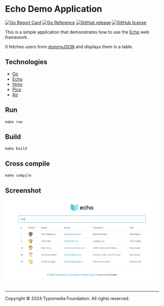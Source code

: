# Echo Demo Application

[![Go Report Card](https://goreportcard.com/badge/github.com/typomedia/echodemo)](https://goreportcard.com/report/github.com/typomedia/echodemo)
[![Go Reference](https://pkg.go.dev/badge/github.com/typomedia/echodemo.svg)](https://pkg.go.dev/github.com/typomedia/echodemo)
[![GitHub release](https://img.shields.io/github/release/typomedia/echodemo.svg)](https://github.com/typomedia/echodemo/releases/latest)
[![GitHub license](https://img.shields.io/github/license/typomedia/echodemo.svg)](https://github.com/typomedia/echodemo/blob/master/LICENSE)

This is a simple application that demonstrates how to use the [Echo](https://echo.labstack.com/) web framework.

It fetches users from [dummyJSON](https://dummyjson.com/) and displays them in a table. 

## Technologies

- [Go](https://golang.org/)
- [Echo](https://echo.labstack.com/)
- [htmx](https://htmx.org/)
- [Pico](https://picocss.com/)
- [Air](https://github.com/cosmtrek/air)

## Run

    make run

## Build
    
    make build

## Cross compile

    make compile

## Screenshot

![Screenshot](screenshot.png)

---
Copyright © 2024 Typomedia Foundation. All rights reserved.